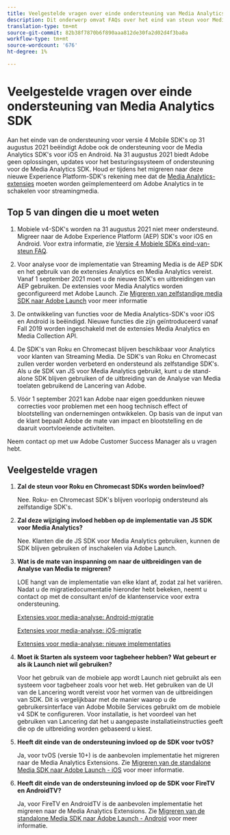 ```yaml
---
title: Veelgestelde vragen over einde ondersteuning van Media Analytics SDK
description: Dit onderwerp omvat FAQs over het eind van steun voor Media Analytics SDKs.
translation-type: tm+mt
source-git-commit: 82b38f7870b6f890aaa812de30fa2d02d4f3ba8a
workflow-type: tm+mt
source-wordcount: '676'
ht-degree: 1%

---
```



# Veelgestelde vragen over einde ondersteuning van Media Analytics SDK

Aan het einde van de ondersteuning voor versie 4 Mobile SDK&#39;s op 31 augustus 2021 beëindigt Adobe ook de ondersteuning voor de Media Analytics SDK&#39;s voor iOS en Android. Na 31 augustus 2021 biedt Adobe geen oplossingen, updates voor het besturingssysteem of ondersteuning voor de Media Analytics SDK.  Houd er tijdens het migreren naar deze nieuwe Experience Platform-SDK&#39;s rekening mee dat de [Media Analytics-extensies](https://aep-sdks.gitbook.io/docs/using-mobile-extensions/adobe-media-analytics) moeten worden geïmplementeerd om Adobe Analytics in te schakelen voor streamingmedia.

## Top 5 van dingen die u moet weten

1. Mobiele v4-SDK&#39;s worden na 31 augustus 2021 niet meer ondersteund. Migreer naar de Adobe Experience Platform (AEP) SDK&#39;s voor iOS en Android. Voor extra informatie, zie [Versie 4 Mobiele SDKs eind-van-steun FAQ](https://aep-sdks.gitbook.io/docs/version-4-sdk-end-of-support-faq).

1. Voor analyse voor de implementatie van Streaming Media is de AEP SDK en het gebruik van de extensies Analytics en Media Analytics vereist. Vanaf 1 september 2021 moet u de nieuwe SDK&#39;s en uitbreidingen van AEP gebruiken.  De extensies voor Media Analytics worden geconfigureerd met Adobe Launch.  Zie [Migreren van zelfstandige media SDK naar Adobe Launch](https://docs.adobe.com/content/help/en/media-analytics/using/sdk-implement/sdk-to-launch/sdk-to-launch-migration.html) voor meer informatie

1. De ontwikkeling van functies voor de Media Analytics-SDK&#39;s voor iOS en Android is beëindigd.  Nieuwe functies die zijn geïntroduceerd vanaf Fall 2019 worden ingeschakeld met de extensies Media Analytics en Media Collection API.

1. De SDK&#39;s van Roku en Chromecast blijven beschikbaar voor Analytics voor klanten van Streaming Media. De SDK&#39;s van Roku en Chromecast zullen verder worden verbeterd en ondersteund als zelfstandige SDK&#39;s.  Als u de SDK van JS voor Media Analytics gebruikt, kunt u de stand-alone SDK blijven gebruiken of de uitbreiding van de Analyse van Media toelaten gebruikend de Lancering van Adobe.

1. Vóór 1 september 2021 kan Adobe naar eigen goeddunken nieuwe correcties voor problemen met een hoog technisch effect of blootstelling van ondernemingen ontwikkelen. Op basis van de input van de klant bepaalt Adobe de mate van impact en blootstelling en de daaruit voortvloeiende activiteiten.

Neem contact op met uw Adobe Customer Success Manager als u vragen hebt.

## Veelgestelde vragen

1. **Zal de steun voor Roku en Chromecast SDKs worden beïnvloed? &#x200B;**

   Nee.  Roku- en Chromecast SDK&#39;s blijven voorlopig ondersteund als zelfstandige SDK&#39;s. &#x200B;
&#x200B;
1. **Zal deze wijziging invloed hebben op de implementatie van JS SDK voor Media Analytics? &#x200B;**

   Nee.  Klanten die de JS SDK voor Media Analytics gebruiken, kunnen de SDK blijven gebruiken of inschakelen via Adobe Launch.
&#x200B;
1. **Wat is de mate van inspanning om naar de uitbreidingen van de Analyse van Media te migreren? &#x200B;**

   LOE hangt van de implementatie van elke klant af, zodat zal het variëren.  Nadat u de migratiedocumentatie hieronder hebt bekeken, neemt u contact op met de consultant en/of de klantenservice voor extra ondersteuning.

   [Extensies voor media-analyse: Android-migratie](https://docs.adobe.com/content/help/en/media-analytics/using/sdk-implement/sdk-to-launch/sdk-to-launch-migration-platforms/sdk-to-launch-migration-android.html)

   [Extensies voor media-analyse: iOS-migratie](https://docs.adobe.com/content/help/en/media-analytics/using/sdk-implement/sdk-to-launch/sdk-to-launch-migration-platforms/sdk-to-launch-migration-ios.html)

   [Extensies voor media-analyse: nieuwe implementaties](https://aep-sdks.gitbook.io/docs/using-mobile-extensions/adobe-media-analytics)

1. **Moet ik Starten als systeem voor tagbeheer hebben? Wat gebeurt er als ik Launch niet wil gebruiken?**

   Voor het gebruik van de mobiele app wordt Launch niet gebruikt als een systeem voor tagbeheer zoals voor het web.  Het gebruiken van de UI van de Lancering wordt vereist voor het vormen van de uitbreidingen van SDK. Dit is vergelijkbaar met de manier waarop u de gebruikersinterface van Adobe Mobile Services gebruikt om de mobiele v4 SDK te configureren. Voor installatie, is het voordeel van het gebruiken van Lancering dat het u aangepaste installatieinstructies geeft die op de uitbreiding worden gebaseerd u kiest.

1. **Heeft dit einde van de ondersteuning invloed op de SDK voor tvOS?**

   Ja, voor tvOS (versie 10+) is de aanbevolen implementatie het migreren naar de Media Analytics Extensions.  Zie [Migreren van de standalone Media SDK naar Adobe Launch - iOS](https://docs.adobe.com/content/help/en/media-analytics/using/sdk-implement/sdk-to-launch/sdk-to-launch-migration-platforms/sdk-to-launch-migration-ios.html) voor meer informatie.

1. **Heeft dit einde van de ondersteuning invloed op de SDK voor FireTV en AndroidTV? &#x200B;**

   Ja, voor FireTV en AndroidTV is de aanbevolen implementatie het migreren naar de Media Analytics Extensions.  Zie [Migreren van de standalone Media SDK naar Adobe Launch - Android](https://docs.adobe.com/content/help/en/media-analytics/using/sdk-implement/sdk-to-launch/sdk-to-launch-migration-platforms/sdk-to-launch-migration-android.html) voor meer informatie.
